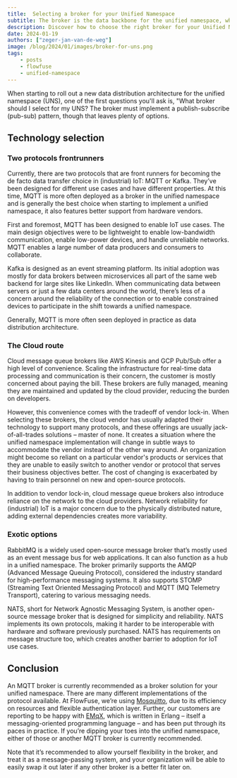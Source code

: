 ```yaml
---
title:  Selecting a broker for your Unified Namespace
subtitle: The broker is the data backbone for the unified namespace, which one is right for you?
description: Discover how to choose the right broker for your Unified Namespace. Explore MQTT, Kafka, cloud options, and open-source solutions like Mosquitto and EMqX
date: 2024-01-19
authors: ["zeger-jan-van-de-weg"]
image: /blog/2024/01/images/broker-for-uns.png
tags:
    - posts
    - flowfuse
    - unified-namespace
---
```


When starting to roll out a new data distribution architecture for the unified namespace (UNS), one of the first questions you'll ask is, "What broker should I select for my UNS? The broker must implement a publish-subscribe (pub-sub) pattern, though that leaves plenty of options.

<!--more-->

## Technology selection

### Two protocols frontrunners

Currently, there are two protocols that are front runners for becoming the de facto data transfer choice in (industrial) IoT: MQTT or Kafka. They’ve been designed for different use cases and have different properties. At this time, MQTT is more often deployed as a broker in the unified namespace and is generally the best choice when starting to implement a unified namespace, it also features better support from hardware vendors.

First and foremost, MQTT has been designed to enable IoT use cases. The main design objectives were to be lightweight to enable low-bandwidth communication, enable low-power devices, and handle unreliable networks. MQTT enables a large number of data producers and consumers to collaborate.

Kafka is designed as an event streaming platform. Its initial adoption was mostly for data brokers between microservices all part of the same web backend for large sites like LinkedIn. When communicating data between servers or just a few data centers around the world, there’s less of a concern around the reliability of the connection or to enable constrained devices to participate in the shift towards a unified namespace.

Generally, MQTT is more often seen deployed in practice as data distribution architecture.


### The Cloud route

Cloud message queue brokers like AWS Kinesis and GCP Pub/Sub offer a high level of convenience. Scaling the infrastructure for real-time data processing and communication is their concern, the customer is mostly concerned about paying the bill. These brokers are fully managed, meaning they are maintained and updated by the cloud provider, reducing the burden on developers.

However, this convenience comes with the tradeoff of vendor lock-in. When selecting these brokers, the cloud vendor has usually adapted their technology to support many protocols, and these offerings are usually jack-of-all-trades solutions – master of none. It creates a situation where the unified namespace implementation will change in subtle ways to accommodate the vendor instead of the other way around. An organization might become so reliant on a particular vendor's products or services that they are unable to easily switch to another vendor or protocol that serves their business objectives better. The cost of changing is exacerbated by having to train personnel on new and open-source protocols.

In addition to vendor lock-in, cloud message queue brokers also introduce reliance on the network to the cloud providers. Network reliability for (industrial) IoT is a major concern due to the physically distributed nature, adding external dependencies creates more variability.


### Exotic options

RabbitMQ is a widely used open-source message broker that’s mostly used as an event message bus for web applications. It can also function as a hub in a unified namespace. The broker primarily supports the AMQP (Advanced Message Queuing Protocol), considered the industry standard for high-performance messaging systems. It also supports STOMP (Streaming Text Oriented Messaging Protocol) and MQTT (MQ Telemetry Transport), catering to various messaging needs.

NATS, short for Network Agnostic Messaging System, is another open-source message broker that is designed for simplicity and reliability. NATS implements its own protocols, making it harder to be interoperable with hardware and software previously purchased. NATS has requirements on message structure too, which creates another barrier to adoption for IoT use cases.


## Conclusion

An MQTT broker is currently recommended as a broker solution for your unified namespace. There are many different implementations of the protocol available. At FlowFuse, we’re using [Mosquitto](https://mosquitto.org/), due to its efficiency on resources and flexible authentication layer. Further, our customers are reporting to be happy with [EMqX](https://www.emqx.io/), which is written in Erlang – itself a messaging-oriented programming language – and has been put through its paces in practice. If you’re dipping your toes into the unified namespace, either of those or another MQTT broker is currently recommended.

Note that it’s recommended to allow yourself flexibility in the broker, and treat it as a message-passing system, and your organization will be able to easily swap it out later if any other broker is a better fit later on.
